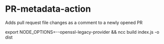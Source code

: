 # PR-metadata-action
Adds pull request file changes as a comment to a newly opened PR

export NODE_OPTIONS=--openssl-legacy-provider && ncc build index.js -o dist